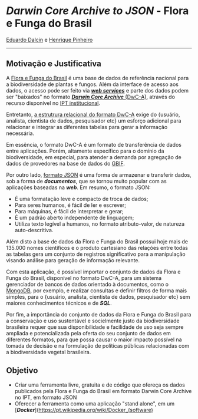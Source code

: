 # ___Darwin Core Archive to JSON___ - Flora e Funga do Brasil

[Eduardo Dalcin](https://github.com/edalcin) e [Henrique Pinheiro](https://github.com/Phenome)

---

## Motivação e Justificativa

A [Flora e Funga do Brasil](http://floradobrasil.jbrj.gov.br/reflora/listaBrasil/ConsultaPublicaUC/ConsultaPublicaUC.do) é uma base de dados de referência nacional para a biodiversidade de plantas e fungos. Além da interface de acesso aos dados, o acesso pode ser feito via [___web services___](https://servicos.jbrj.gov.br/v2/flora/) e parte dos dados podem ser "baixados" no formato [___Darwin Core Archive___ (DwC-A)](https://www.gbif.org/pt/darwin-core), através do recurso disponível no [IPT institucional](https://ipt.jbrj.gov.br/jbrj/resource?r=lista_especies_flora_brasil).

Entretanto, [a estrutrura relacional do formato DwC-A](https://journals.plos.org/plosone/article?id=10.1371/journal.pone.0029715) exige do {usuário, analista, cientista de dados, pesquisador etc} um esforço adicional para relacionar e integrar as diferentes tabelas para gerar a informação necessária.

Em essência, o formato DwC-A é um formato de transferência de dados entre aplicações. Porém, altamente específico para o domínio da biodiversidade, em especial, para atender a demanda por agregação de dados de provedores na base de dados do [GBIF](https://www.gbif.org/).

Por outro lado, [formato JSON](https://pt.wikipedia.org/wiki/JSON) é uma forma de armazenar e transferir dados, sob a forma de ___documentos___, que se tornou muito popular com as aplicações baseadas na ___web___. Em resumo, o formato JSON:

* É uma formatação leve e compacto de troca de dados;
* Para seres humanos, é fácil de ler e escrever;
* Para máquinas, é fácil de interpretar e gerar;
* É um padrão aberto independente de linguagem;
* Utiliza texto legível a humanos, no formato atributo-valor, de natureza auto-descritiva.

Além disto a base de dados da Flora e Funga do Brasil possui hoje mais de 135.000 nomes científicos e o produto cartesiano das relações entre todas as tabelas gera um conjunto de registros significativo para a manipulação visando análise para geração de informação relevante.

Com esta aplicação, é possível importar o conjunto de dados da Flora e Funga do Brasil, disponível no formato DwC-A, para um sistema gerenciador de bancos de dados orientado à documentos, como o [MongoDB](https://www.mongodb.com/), por exemplo, e realizar consultas e definir filtros de forma mais simples, para o {usuário, analista, cientista de dados, pesquisador etc} sem maiores conhecimentos técnicos e de ___SQL___.

Por fim, a importância do conjunto de dados da Flora e Funga do Brasil para a conservação e uso sustentável e socielmente justo da biodiversidade brasileira requer que sua disponibilidade e facilidade de uso seja sempre ampliada e potencializada pela oferta do seu conjunto de dados em diferentes formatos, para que possa causar o maior impacto possível na tomada de decisão e na formulação de políticas públicas relacionadas com a biodiversidade vegetal brasileira.

## Objetivo

* Criar uma ferramenta livre, gratuita e de código que ofereça os dados publicados pela Flora e Funga do Brasil em formato Darwin Core Archive no IPT, em formato JSON
* Oferecer a ferramenta como uma aplicação "stand alone", em um [___Docker___](https://pt.wikipedia.org/wiki/Docker_(software)
